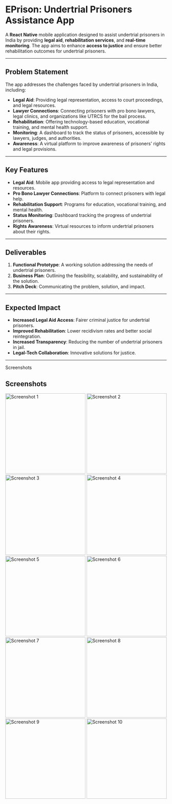

# **EPrison: Undertrial Prisoners Assistance App**

A **React Native** mobile application designed to assist undertrial prisoners in India by providing **legal aid**, **rehabilitation services**, and **real-time monitoring**. The app aims to enhance **access to justice** and ensure better rehabilitation outcomes for undertrial prisoners.

---

## **Problem Statement**

The app addresses the challenges faced by undertrial prisoners in India, including:

- **Legal Aid**: Providing legal representation, access to court proceedings, and legal resources.
- **Lawyer Connections**: Connecting prisoners with pro bono lawyers, legal clinics, and organizations like UTRCS for the bail process.
- **Rehabilitation**: Offering technology-based education, vocational training, and mental health support.
- **Monitoring**: A dashboard to track the status of prisoners, accessible by lawyers, judges, and authorities.
- **Awareness**: A virtual platform to improve awareness of prisoners' rights and legal provisions.

---

## **Key Features**

- **Legal Aid**: Mobile app providing access to legal representation and resources.
- **Pro Bono Lawyer Connections**: Platform to connect prisoners with legal help.
- **Rehabilitation Support**: Programs for education, vocational training, and mental health.
- **Status Monitoring**: Dashboard tracking the progress of undertrial prisoners.
- **Rights Awareness**: Virtual resources to inform undertrial prisoners about their rights.

---

## **Deliverables**

1. **Functional Prototype**: A working solution addressing the needs of undertrial prisoners.
2. **Business Plan**: Outlining the feasibility, scalability, and sustainability of the solution.
3. **Pitch Deck**: Communicating the problem, solution, and impact.

---

## **Expected Impact**

- **Increased Legal Aid Access**: Fairer criminal justice for undertrial prisoners.
- **Improved Rehabilitation**: Lower recidivism rates and better social reintegration.
- **Increased Transparency**: Reducing the number of undertrial prisoners in jail.
- **Legal-Tech Collaboration**: Innovative solutions for justice.

---

Screenshots

<h2>Screenshots</h2>

<img src="https://github.com/VishalPatil0902/SIH-RESOLVA/assets/92789145/445e2b6d-86cd-498d-a6f1-b203947a8c5f" alt="Screenshot 1" width="250"/>

<img src="https://github.com/VishalPatil0902/SIH-RESOLVA/assets/92789145/5b1c7d32-2a1b-47a6-bb03-8e03f602adbe" alt="Screenshot 2" width="250"/>

<img src="https://github.com/VishalPatil0902/SIH-RESOLVA/assets/92789145/6f7d4113-c0df-4c83-938d-9d58a987c4e2" alt="Screenshot 3" width="250"/>

<img src="https://github.com/VishalPatil0902/SIH-RESOLVA/assets/92789145/8a82b095-d801-462d-b0f6-0bb747ff0b25" alt="Screenshot 4" width="250"/>

<img src="https://github.com/VishalPatil0902/SIH-RESOLVA/assets/92789145/431f1fd3-4ea8-401b-98c5-e73ded7a12df" alt="Screenshot 5" width="250"/>

<img src="https://github.com/VishalPatil0902/SIH-RESOLVA/assets/92789145/dc942196-cd99-422c-9ffb-e05dfcc42139" alt="Screenshot 6" width="250"/>

<img src="https://github.com/VishalPatil0902/SIH-RESOLVA/assets/92789145/445f2289-38a4-4af2-9a35-5f657cc279d2" alt="Screenshot 7" width="250"/>

<img src="https://github.com/VishalPatil0902/SIH-RESOLVA/assets/92789145/17dfa52a-bb80-4345-a425-2532f7eb2ee2" alt="Screenshot 8" width="250"/>

<img src="https://github.com/VishalPatil0902/SIH-RESOLVA/assets/92789145/1755cc85-2293-4676-ac78-f09104727a9b" alt="Screenshot 9" width="250"/>

<img src="https://github.com/VishalPatil0902/SIH-RESOLVA/assets/92789145/2ec79bc2-93db-415b-85d2-ed4326e4cbe0" alt="Screenshot 10" width="250"/>

